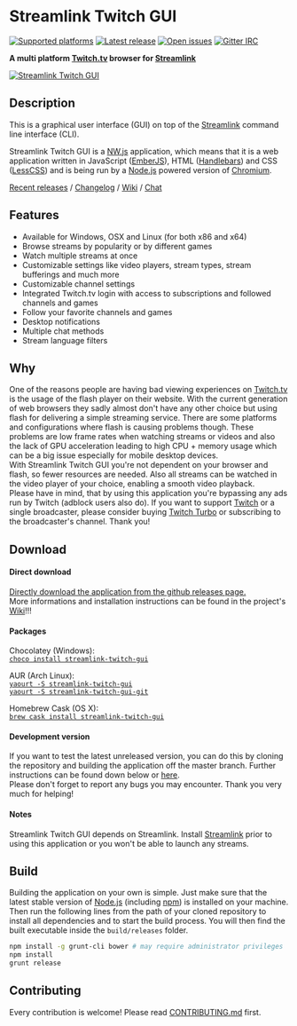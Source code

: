 Streamlink Twitch GUI
===
[![Supported platforms][badge-platforms]][Releases] [![Latest release][badge-release]][Releases] [![Open issues][badge-issues]][Issues] [![Gitter IRC][badge-gitter]][Gitter]

**A multi platform [Twitch.tv][Twitch] browser for [Streamlink][Streamlink]**

[![Streamlink Twitch GUI][Preview]][Releases]


## Description

This is a graphical user interface (GUI) on top of the [Streamlink][Streamlink] command line interface (CLI).  

Streamlink Twitch GUI is a [NW.js][NW.js] application, which means that it is a web application written in JavaScript ([EmberJS][EmberJS]), HTML ([Handlebars][Handlebars]) and CSS ([LessCSS][LessCSS]) and is being run by a [Node.js][Node.js] powered version of [Chromium][Chromium].

[Recent releases][Releases] / [Changelog][Changelog] / [Wiki][Wiki] / [Chat][Gitter]


## Features

* Available for Windows, OSX and Linux (for both x86 and x64)
* Browse streams by popularity or by different games
* Watch multiple streams at once
* Customizable settings like video players, stream types, stream bufferings and much more
* Customizable channel settings
* Integrated Twitch.tv login with access to subscriptions and followed channels and games
* Follow your favorite channels and games
* Desktop notifications
* Multiple chat methods
* Stream language filters


## Why

One of the reasons people are having bad viewing experiences on [Twitch.tv][Twitch] is the usage of the flash player on their website. With the current generation of web browsers they sadly almost don't have any other choice but using flash for delivering a simple streaming service. There are some platforms and configurations where flash is causing problems though. These problems are low frame rates when watching streams or videos and also the lack of GPU acceleration leading to high CPU + memory usage which can be a big issue especially for mobile desktop devices.  
With Streamlink Twitch GUI you're not dependent on your browser and flash, so fewer resources are needed. Also all streams can be watched in the video player of your choice, enabling a smooth video playback.  
Please have in mind, that by using this application you're bypassing any ads run by Twitch (adblock users also do). If you want to support [Twitch][Twitch] or a single broadcaster, please consider buying [Twitch Turbo][TwitchTurbo] or subscribing to the broadcaster's channel. Thank you!


## Download

#### Direct download

[Directly download the application from the github releases page.][Releases]  
More informations and installation instructions can be found in the project's [Wiki][Wiki]!!!

#### Packages

Chocolatey (Windows):  
[`choco install streamlink-twitch-gui`][Package-Chocolatey]

AUR (Arch Linux):  
[`yaourt -S streamlink-twitch-gui`][Package-AUR]  
[`yaourt -S streamlink-twitch-gui-git`][Package-AUR-git]

Homebrew Cask (OS X):  
[`brew cask install streamlink-twitch-gui`][Package-Homebrew-cask]  

#### Development version

If you want to test the latest unreleased version, you can do this by cloning the repository and building the application off the master branch. Further instructions can be found down below or [here][Contributing].  
Please don't forget to report any bugs you may encounter. Thank you very much for helping!

#### Notes

Streamlink Twitch GUI depends on Streamlink. Install [Streamlink][Streamlink] prior to using this application or you won't be able to launch any streams.


## Build

Building the application on your own is simple. Just make sure that the latest stable version of [Node.js][Node.js] (including [npm][npm]) is installed on your machine.  
Then run the following lines from the path of your cloned repository to install all dependencies and to start the build process. You will then find the built executable inside the `build/releases` folder.

```bash
npm install -g grunt-cli bower # may require administrator privileges
npm install
grunt release
```


## Contributing

Every contribution is welcome! Please read [CONTRIBUTING.md][Contributing] first.



  [Preview]: https://cloud.githubusercontent.com/assets/467294/17694798/e23ac324-63a5-11e6-857d-54f8c9228fda.png "Preview image"
  [Releases]: https://github.com/streamlink/streamlink-twitch-gui/releases "Streamlink Twitch GUI Releases"
  [Issues]: https://github.com/streamlink/streamlink-twitch-gui/issues "Streamlink Twitch GUI Issues"
  [Wiki]: https://github.com/streamlink/streamlink-twitch-gui/wiki "Streamlink Twitch GUI Wiki"
  [Gitter]: https://gitter.im/streamlink/streamlink-twitch-gui "Gitter IRC"
  [Contributing]: https://github.com/streamlink/streamlink-twitch-gui/blob/master/CONTRIBUTING.md
  [Changelog]: https://github.com/streamlink/streamlink-twitch-gui/blob/master/CHANGELOG.md
  [Streamlink]: https://github.com/streamlink/streamlink "Streamlink"
  [Twitch]: http://twitch.tv "Twitch.tv"
  [TwitchTurbo]: http://twitch.tv/products/turbo "Twitch Turbo"
  [NW.js]: https://github.com/nwjs/nw.js "NW.js"
  [EmberJS]: http://emberjs.com/ "EmberJS"
  [Handlebars]: http://handlebarsjs.com/ "Handlebars.js"
  [LessCSS]: http://lesscss.org/ "LessCSS"
  [Chromium]: https://www.chromium.org/ "Chromium"
  [Microsoft Visual C++ 2008 Redistributable Package]: http://www.microsoft.com/en-us/download/details.aspx?id=29 "Microsoft Visual C++ 2008 Redistributable Package"
  [Installation package]: https://streamlink.github.io/install.html#windows-binaries "Streamlink installation package"
  [Node.js]: https://nodejs.org "Node.js"
  [npm]: https://npmjs.org "Node Packaged Modules"
  [badge-platforms]: https://img.shields.io/badge/platform-win%20%7C%20osx%20%7C%20linux-green.svg?style=flat-square "Supported platforms"
  [badge-release]: https://img.shields.io/github/release/streamlink/streamlink-twitch-gui.svg?style=flat-square "Latest release"
  [badge-issues]: https://img.shields.io/github/issues/streamlink/streamlink-twitch-gui.svg?style=flat-square "Open issues"
  [badge-gitter]: https://img.shields.io/gitter/room/streamlink/streamlink-twitch-gui.svg?style=flat-square "Gitter IRC"
  [Package-Chocolatey]: https://chocolatey.org/packages/streamlink-twitch-gui "Chocolatey package"
  [Package-AUR]: https://aur.archlinux.org/packages/streamlink-twitch-gui "AUR stable package"
  [Package-AUR-git]: https://aur.archlinux.org/packages/streamlink-twitch-gui-git "AUR git package"
  [Package-Homebrew-cask]: https://caskroom.github.io/
